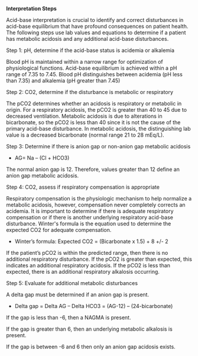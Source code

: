 **Interpretation Steps**

Acid-base interpretation is crucial to identify and correct disturbances in acid-base equilibrium that have profound consequences on patient health. The following steps use lab values and equations to determine if a patient has metabolic acidosis and any additional acid-base disturbances.

Step 1: pH, determine if the acid-base status is acidemia or alkalemia

Blood pH is maintained within a narrow range for optimization of physiological functions. Acid-base equilibrium is achieved within a pH range of 7.35 to 7.45. Blood pH distinguishes between acidemia (pH less than 7.35) and alkalemia (pH greater than 7.45)

Step 2: CO2, determine if the disturbance is metabolic or respiratory

The pCO2 determines whether an acidosis is respiratory or metabolic in origin. For a respiratory acidosis, the pCO2 is greater than 40 to 45 due to decreased ventilation. Metabolic acidosis is due to alterations in bicarbonate, so the pCO2 is less than 40 since it is not the cause of the primary acid-base disturbance. In metabolic acidosis, the distinguishing lab value is a decreased bicarbonate (normal range 21 to 28 mEq/L).

Step 3: Determine if there is anion gap or non-anion gap metabolic acidosis

- AG= Na – (Cl + HCO3)

The normal anion gap is 12. Therefore, values greater than 12 define an anion gap metabolic acidosis.

Step 4: CO2, assess if respiratory compensation is appropriate

Respiratory compensation is the physiologic mechanism to help normalize a metabolic acidosis, however, compensation never completely corrects an acidemia. It is important to determine if there is adequate respiratory compensation or if there is another underlying respiratory acid-base disturbance. Winter's formula is the equation used to determine the expected CO2 for adequate compensation.

- Winter’s formula: Expected CO2 = (Bicarbonate x 1.5) + 8 +/- 2

If the patient’s pCO2 is within the predicted range, then there is no additional respiratory disturbance. If the pCO2 is greater than expected, this indicates an additional respiratory acidosis. If the pCO2 is less than expected, there is an additional respiratory alkalosis occurring.

Step 5: Evaluate for additional metabolic disturbances

A delta gap must be determined if an anion gap is present.

- Delta gap = Delta AG – Delta HCO3 = (AG-12) – (24-bicarbonate)

If the gap is less than -6, then a NAGMA is present.

If the gap is greater than 6, then an underlying metabolic alkalosis is present.

If the gap is between -6 and 6 then only an anion gap acidosis exists.